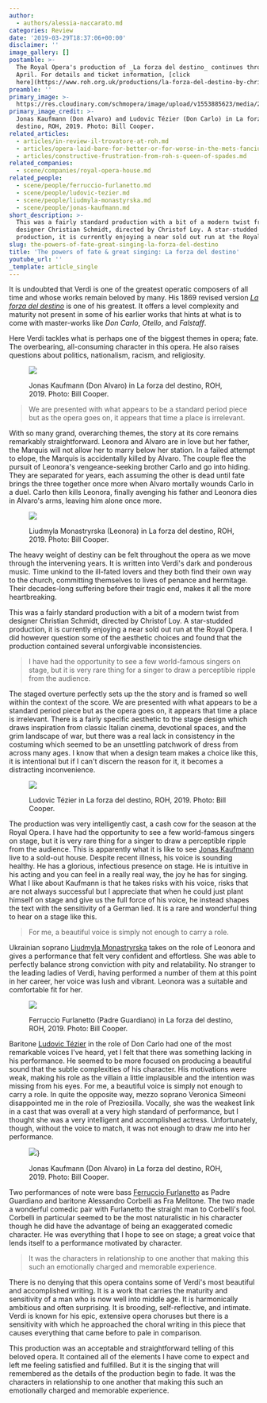 ```yaml
---
author:
  - authors/alessia-naccarato.md
categories: Review
date: '2019-03-29T18:37:06+00:00'
disclaimer: ''
image_gallery: []
postamble: >-
  The Royal Opera's production of _La forza del destino_ continues through 22
  April. For details and ticket information, [click
  here](https://www.roh.org.uk/productions/la-forza-del-destino-by-christof-loy-).
preamble: ''
primary_image: >-
  https://res.cloudinary.com/schmopera/image/upload/v1553885623/media/2019/03/sq0430JonasKaufmannasDonAlvaroLudovicTezierasDonCarloROH2019photographbyBillCooper.jpg
primary_image_credit: >-
  Jonas Kaufmann (Don Alvaro) and Ludovic Tézier (Don Carlo) in La forza del
  destino, ROH, 2019. Photo: Bill Cooper.
related_articles:
  - articles/in-review-il-trovatore-at-roh.md
  - articles/opera-laid-bare-for-better-or-for-worse-in-the-mets-fanciulla.md
  - articles/constructive-frustration-from-roh-s-queen-of-spades.md
related_companies:
  - scene/companies/royal-opera-house.md
related_people:
  - scene/people/ferruccio-furlanetto.md
  - scene/people/ludovic-tezier.md
  - scene/people/liudmyla-monastyrska.md
  - scene/people/jonas-kaufmann.md
short_description: >-
  This was a fairly standard production with a bit of a modern twist from
  designer Christian Schmidt, directed by Christof Loy. A star-studded
  production, it is currently enjoying a near sold out run at the Royal Opera.
slug: the-powers-of-fate-great-singing-la-forza-del-destino
title: 'The powers of fate & great singing: La forza del destino'
youtube_url: ''
_template: article_single
---
```


It is undoubted that Verdi is one of the greatest operatic composers of all time and whose works remain beloved by many. His 1869 revised version [_La forza del destino_](https://www.roh.org.uk/productions/la-forza-del-destino-by-christof-loy-) is one of his greatest. It offers a level complexity and maturity not present in some of his earlier works that hints at what is to come with master-works like _Don Carlo_, _Otello_, and _Falstaff_.

Here Verdi tackles what is perhaps one of the biggest themes in opera; fate. The overbearing, all-consuming character in this opera. He also raises questions about politics, nationalism, racism, and religiosity.

<figure data-type="image">

![](https://res.cloudinary.com/schmopera/image/upload/v1553885498/media/2019/03/001JonasKaufmannasDonAlvaroLaforzadeldestinoROH2019photographbyBillCooper.jpg)

<figcaption>Jonas Kaufmann (Don Alvaro) in La forza del destino, ROH, 2019. Photo: Bill Cooper.</figcaption>

</figure>

>We are presented with what appears to be a standard period piece but as the opera goes on, it appears that time a place is irrelevant.

With so many grand, overarching themes, the story at its core remains remarkably straightforward. Leonora and Alvaro are in love but her father, the Marquis will not allow her to marry below her station. In a failed attempt to elope, the Marquis is accidentally killed by Alvaro. The couple flee the pursuit of Leonora's vengeance-seeking brother Carlo and go into hiding. They are separated for years, each assuming the other is dead until fate brings the three together once more when Alvaro mortally wounds Carlo in a duel. Carlo then kills Leonora, finally avenging his father and Leonora dies in Alvaro's arms, leaving him alone once more. 

<figure data-type="image">

![](https://res.cloudinary.com/schmopera/image/upload/v1553885519/media/2019/03/069LiudmylaMonastyrskaasLeonoraLaforzadeldestinoROH2019photographBillCooper.jpg)

<figcaption>Liudmyla Monastryrska (Leonora) in La forza del destino, ROH, 2019. Photo: Bill Cooper.</figcaption>

</figure>

The heavy weight of destiny can be felt throughout the opera as we move through the intervening years. It is written into Verdi's dark and ponderous music. Time unkind to the ill-fated lovers and they both find their own way to the church, committing themselves to lives of penance and hermitage. Their decades-long suffering before their tragic end, makes it all the more heartbreaking.

This was a fairly standard production with a bit of a modern twist from designer Christian Schmidt, directed by Christof Loy. A star-studded production, it is currently enjoying a near sold out run at the Royal Opera. I did however question some of the aesthetic choices and found that the production contained several unforgivable inconsistencies. 

>I have had the opportunity to see a few world-famous singers on stage, but it is very rare thing for a singer to draw a perceptible ripple from the audience.

The staged overture perfectly sets up the the story and is framed so well within the context of the score. We are presented with what appears to be a standard period piece but as the opera goes on, it appears that time a place is irrelevant. There is a fairly specific aesthetic to the stage design which draws inspiration from classic Italian cinema, devotional spaces, and the grim landscape of war, but there was a real lack in consistency in the costuming which seemed to be an unsettling patchwork of dress from across many ages. I know that when a design team makes a choice like this, it is intentional but if I can't discern the reason for it, it becomes a distracting inconvenience.

<figure data-type="image">

![](https://res.cloudinary.com/schmopera/image/upload/v1553885537/media/2019/03/1259LudovicTezierasDonCarlodiVargasLaforzadeldestinoROH2019photographbyBillCooper.jpg)

<figcaption>Ludovic Tézier in La forza del destino, ROH, 2019. Photo: Bill Cooper.</figcaption>

</figure>

The production was very intelligently cast, a cash cow for the season at the Royal Opera. I have had the opportunity to see a few world-famous singers on stage, but it is very rare thing for a singer to draw a perceptible ripple from the audience. This is apparently what it is like to see [Jonas Kaufmann](/scene/people/jonas-kaufmann/) live to a sold-out house. Despite recent illness, his voice is sounding healthy. He has a glorious, infectious presence on stage. He is intuitive in his acting and you can feel in a really real way, the joy he has for singing. What I like about Kaufmann is that he takes risks with his voice, risks that are not always successful but I appreciate that when he could just plant himself on stage and give us the full force of his voice, he instead shapes the text with the sensitivity of a German lied. It is a rare and wonderful thing to hear on a stage like this.

>For me, a beautiful voice is simply not enough to carry a role.

Ukrainian soprano [Liudmyla Monastryrska](/scene/people/liudmyla-monastyrska/) takes on the role of Leonora and gives a performance that felt very confident and effortless. She was able to perfectly balance strong conviction with pity and relatability. No stranger to the leading ladies of Verdi, having performed a number of them at this point in her career, her voice was lush and vibrant. Leonora was a suitable and comfortable fit for her.

<figure data-type="image">

![](https://res.cloudinary.com/schmopera/image/upload/v1553885580/media/2019/03/0401FerruccioFurlanettoasPadreGuardianLaforzaROH2019photographedbyBillCooper.jpg)

<figcaption>Ferruccio Furlanetto (Padre Guardiano) in La forza del destino, ROH, 2019. Photo: Bill Cooper.</figcaption>

</figure>

Baritone [Ludovic Tézier](/scene/people/ludovic-tezier/) in the role of Don Carlo had one of the most remarkable voices I've heard, yet I felt that there was something lacking in his performance. He seemed to be more focused on producing a beautiful sound that the subtle complexities of his character. His motivations were weak, making his role as the villain a little implausible and the intention was missing from his eyes. For me, a beautiful voice is simply not enough to carry a role. In quite the opposite way, mezzo soprano Veronica Simeoni disappointed me in the role of Preziosilla. Vocally, she was the weakest link in a cast that was overall at a very high standard of performance, but I thought she was a very intelligent and accomplished actress. Unfortunately, though, without the voice to match, it was not enough to draw me into her performance.

<figure data-type="image">

![](https://res.cloudinary.com/schmopera/image/upload/v1553885609/media/2019/03/0491JonasKaufmannasDonAlvaroLaforzadeldestinoROH2019photographbyBillCooper.jpg)}

<figcaption>Jonas Kaufmann (Don Alvaro) in La forza del destino, ROH, 2019. Photo: Bill Cooper.</figcaption>

</figure>

Two performances of note were bass [Ferruccio Furlanetto](/scene/people/ferruccio-furlanetto/) as Padre Guardiano and baritone Alessandro Corbelli as Fra Melitone. The two made a wonderful comedic pair with Furlanetto the straight man to Corbelli's fool. Corbelli in particular seemed to be the most naturalistic in his character though he did have the advantage of being an exaggerated comedic character. He was everything that I hope to see on stage; a great voice that lends itself to a performance motivated by character.

>It was the characters in relationship to one another that making this such an emotionally charged and memorable experience.

There is no denying that this opera contains some of Verdi's most beautiful and accomplished writing. It is a work that carries the maturity and sensitivity of a man who is now well into middle age. It is harmonically ambitious and often surprising. It is brooding, self-reflective, and intimate. Verdi is known for his epic, extensive opera choruses but there is a sensitivity with which he approached the choral writing in this piece that causes everything that came before to pale in comparison.

This production was an acceptable and straightforward telling of this beloved opera. It contained all of the elements I have come to expect and left me feeling satisfied and fulfilled. But it is the singing that will remembered as the details of the production begin to fade. It was the characters in relationship to one another that making this such an emotionally charged and memorable experience.
